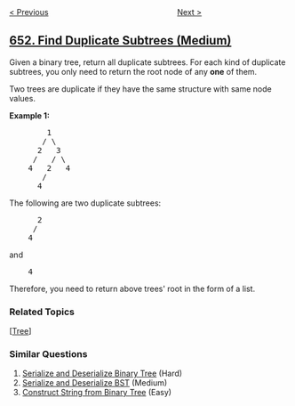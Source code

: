 <!--|This file generated by command(leetcode description); DO NOT EDIT.    |-->
<!--+----------------------------------------------------------------------+-->
<!--|@author    openset <openset.wang@gmail.com>                           |-->
<!--|@link      https://github.com/openset                                 |-->
<!--|@home      https://github.com/tonymontaro/leetcode-hints                        |-->
<!--+----------------------------------------------------------------------+-->

[< Previous](https://github.com/tonymontaro/leetcode-hints/tree/master/problems/4-keys-keyboard "4 Keys Keyboard")
　　　　　　　　　　　　　　　　
[Next >](https://github.com/tonymontaro/leetcode-hints/tree/master/problems/two-sum-iv-input-is-a-bst "Two Sum IV - Input is a BST")

## [652. Find Duplicate Subtrees (Medium)](https://leetcode.com/problems/find-duplicate-subtrees "寻找重复的子树")

<p>Given a binary tree, return all duplicate subtrees. For each kind of duplicate subtrees, you only need to return the root node of any <b>one</b> of them.</p>

<p>Two trees are duplicate if they have the same structure with same node values.</p>

<p><b>Example 1: </b></p>

<pre>
        1
       / \
      2   3
     /   / \
    4   2   4
       /
      4
</pre>

<p>The following are two duplicate subtrees:</p>

<pre>
      2
     /
    4
</pre>

<p>and</p>

<pre>
    4
</pre>
Therefore, you need to return above trees&#39; root in the form of a list.

### Related Topics
  [[Tree](https://github.com/tonymontaro/leetcode-hints/tree/master/tag/tree/README.md)]

### Similar Questions
  1. [Serialize and Deserialize Binary Tree](https://github.com/tonymontaro/leetcode-hints/tree/master/problems/serialize-and-deserialize-binary-tree) (Hard)
  1. [Serialize and Deserialize BST](https://github.com/tonymontaro/leetcode-hints/tree/master/problems/serialize-and-deserialize-bst) (Medium)
  1. [Construct String from Binary Tree](https://github.com/tonymontaro/leetcode-hints/tree/master/problems/construct-string-from-binary-tree) (Easy)
